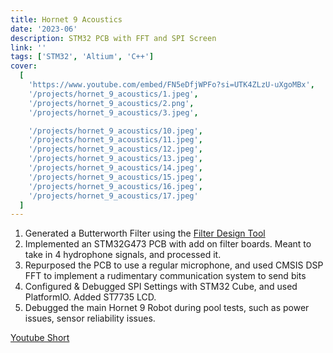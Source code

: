 ```yaml
---
title: Hornet 9 Acoustics
date: '2023-06'
description: STM32 PCB with FFT and SPI Screen
link: ''
tags: ['STM32', 'Altium', 'C++']
cover:
  [
    'https://www.youtube.com/embed/FN5eDfjWPFo?si=UTK4ZLzU-uXgoMBx',
    '/projects/hornet_9_acoustics/1.jpeg',
    '/projects/hornet_9_acoustics/2.png',
    '/projects/hornet_9_acoustics/3.jpeg',

    '/projects/hornet_9_acoustics/10.jpeg',
    '/projects/hornet_9_acoustics/11.jpeg',
    '/projects/hornet_9_acoustics/12.jpeg',
    '/projects/hornet_9_acoustics/13.jpeg',
    '/projects/hornet_9_acoustics/14.jpeg',
    '/projects/hornet_9_acoustics/15.jpeg',
    '/projects/hornet_9_acoustics/16.jpeg',
    '/projects/hornet_9_acoustics/17.jpeg'
  ]
---
```


1. Generated a Butterworth Filter using the [Filter Design Tool](https://webench.ti.com/filter-design-tool/)
2. Implemented an STM32G473 PCB with add on filter boards. Meant to take in 4 hydrophone signals, and processed it.
3. Repurposed the PCB to use a regular microphone, and used CMSIS DSP FFT to implement a rudimentary communication system to send bits
4. Configured & Debugged SPI Settings with STM32 Cube, and used PlatformIO. Added ST7735 LCD.
5. Debugged the main Hornet 9 Robot during pool tests, such as power issues, sensor reliability issues.

[Youtube Short](https://youtube.com/shorts/diRej3JHTR4?si=pdne9r9ZMjfEfvD4)
